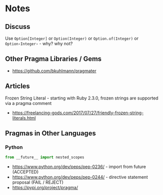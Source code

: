 # Notes


## Discuss

Use `Option[Integer]` or `Option(Integer)` or `Option.of(Integer)` or `Option‹Integer›` - why? why not?




## Other Pragma Libraries / Gems

- <https://github.com/bkuhlmann/pragmater>

## Articles

Frozen String Literal - starting with Ruby 2.3.0, frozen strings are supported via a pragma comment

- <https://freelancing-gods.com/2017/07/27/friendly-frozen-string-literals.html>



## Pragmas in Other Languages

### Python

``` python
from __future__ import nested_scopes
```

- <https://www.python.org/dev/peps/pep-0236/> - import from future (ACCEPTED)
- <https://www.python.org/dev/peps/pep-0244/>  - directive statement proposal (FAIL / REJECT)
- <https://pypi.org/project/pragma/>



